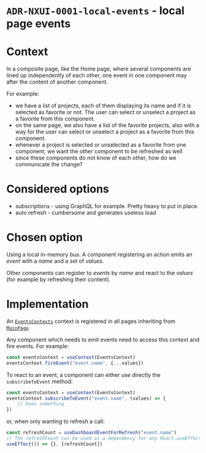 `ADR-NXUI-0001-local-events` - local page events
================================================

# Context

In a composite page, like the Home page, where several components are lined up independently of each other, one event in one component may after the content of another component.

For example:

* we have a list of projects, each of them displaying its name and if it is selected as favorite or not. The user can select or unselect a project as a favorite from this component. 
* on the same page, we also have a list of the favorite projects, also with a way for the user can select or unselect a project as a favorite from this component.
* whenever a project is selected or unselected as a favorite from one component, we want the other component to be refreshed as well
* since these components do not know of each other, how do we communicate the change?

# Considered options

* subscriptions - using GraphQL for example. Pretty heavy to put in place.
* auto refresh - cumbersome and generates useless load

# Chosen option

Using a local in-memory bus. A component registering an action emits an _event_ with a _name_ and a set of _values_.

Other components can register to _events_ by _name_ and react to the _values_ (for example by refreshing their content).

# Implementation

An [`EventsContexts`](components/common/EventsContext.js) context is registered in all pages inheriting from [`MainPage`](components/layouts/MainPage.js).

Any component which needs to emit events need to access this context and fire events. For example:

```javascript
const eventsContext = useContext(EventsContext)
eventsContext.fireEvent("event.name", {...values})
```

To react to an event, a component can either use directly the `subscribeToEvent` method:

```javascript
const eventsContext = useContext(EventsContext)
eventsContext.subscribeToEvent("event.name", (values) => {
    // Does something  
})
```

or, when only wanting to refresh a call:

```javascript
const refreshCount = useDashboardEventForRefresh("event.name")
// The refreshCount can be used as a dependency for any React.useEffect:
useEffect(() => {}, [refreshCount])
```
